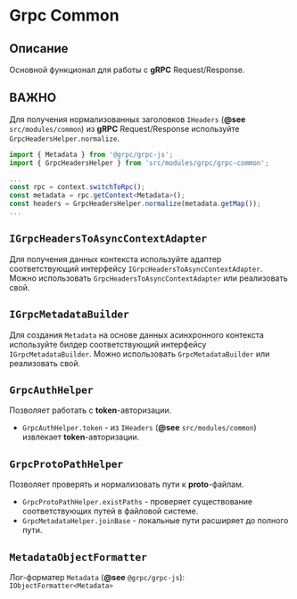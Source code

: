 # Grpc Common

## Описание

Основной функционал для работы с **gRPC** Request/Response.

## ВАЖНО

Для получения нормализованных заголовков `IHeaders` (**@see** `src/modules/common`) из **gRPC** Request/Response  используйте `GrpcHeadersHelper.normalize`.

```typescript
import { Metadata } from '@grpc/grpc-js';
import { GrpcHeadersHelper } from 'src/modules/grpc/grpc-common';

...
const rpc = context.switchToRpc();
const metadata = rpc.getContext<Metadata>();
const headers = GrpcHeadersHelper.normalize(metadata.getMap());
...

```

## `IGrpcHeadersToAsyncContextAdapter`

Для получения данных контекста используйте адаптер соответствующий интерфейсу `IGrpcHeadersToAsyncContextAdapter`. Можно использовать `GrpcHeadersToAsyncContextAdapter` или реализовать свой.

## `IGrpcMetadataBuilder`

Для создания `Metadata` на основе данных асинхронного контекста используйте билдер соответствующий интерфейсу `IGrpcMetadataBuilder`. Можно использовать `GrpcMetadataBuilder` или реализовать свой.

## `GrpcAuthHelper`

Позволяет работать с **token**-авторизации.

- `GrpcAuthHelper.token` - из `IHeaders` (**@see** `src/modules/common`) извлекает **token**-авторизации.

## `GrpcProtoPathHelper`

Позволяет проверять и нормализовать пути к **proto**-файлам.

- `GrpcProtoPathHelper.existPaths` - проверяет существование соответствующих путей в файловой системе.
- `GrpcMetadataHelper.joinBase` - локальные пути расширяет до полного пути.

## `MetadataObjectFormatter`

Лог-форматер `Metadata` (**@see** `@grpc/grpc-js`): `IObjectFormatter<Metadata>`
